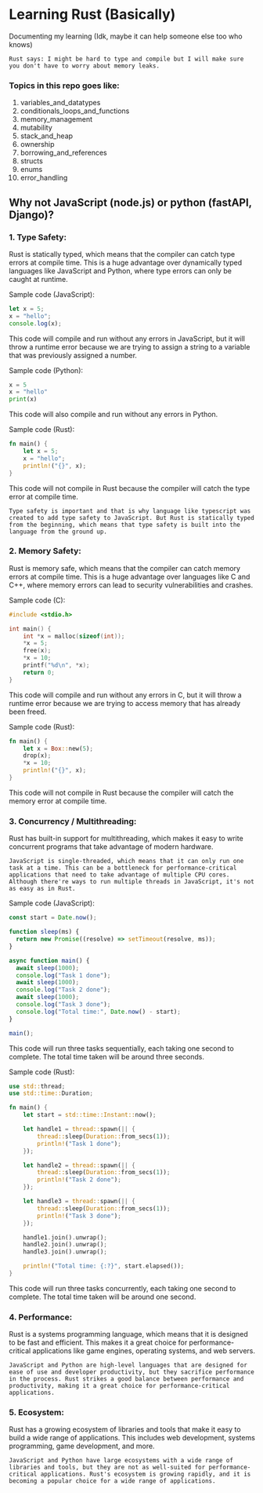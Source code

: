 # Learning Rust (Basically)

Documenting my learning (Idk, maybe it can help someone else too who knows)

`Rust says: I might be hard to type and compile but I will make sure you don't have to worry about memory leaks.`

### Topics in this repo goes like:

1. variables_and_datatypes
2. conditionals_loops_and_functions
3. memory_management
4. mutability
5. stack_and_heap
6. ownership
7. borrowing_and_references
8. structs
9. enums
10. error_handling

## Why not JavaScript (node.js) or python (fastAPI, Django)?

### **1. Type Safety**:

Rust is statically typed, which means that the compiler can catch type errors at compile time. This is a huge advantage over dynamically typed languages like JavaScript and Python, where type errors can only be caught at runtime.

Sample code (JavaScript):

```javascript
let x = 5;
x = "hello";
console.log(x);
```

This code will compile and run without any errors in JavaScript, but it will throw a runtime error because we are trying to assign a string to a variable that was previously assigned a number.

Sample code (Python):

```python
x = 5
x = "hello"
print(x)
```

This code will also compile and run without any errors in Python.

Sample code (Rust):

```rust
fn main() {
    let x = 5;
    x = "hello";
    println!("{}", x);
}
```

This code will not compile in Rust because the compiler will catch the type error at compile time.

`Type safety is important and that is why language like typescript was created to add type safety to JavaScript. But Rust is statically typed from the beginning, which means that type safety is built into the language from the ground up.`

### **2. Memory Safety**:

Rust is memory safe, which means that the compiler can catch memory errors at compile time. This is a huge advantage over languages like C and C++, where memory errors can lead to security vulnerabilities and crashes.

Sample code (C):

```c
#include <stdio.h>

int main() {
    int *x = malloc(sizeof(int));
    *x = 5;
    free(x);
    *x = 10;
    printf("%d\n", *x);
    return 0;
}
```

This code will compile and run without any errors in C, but it will throw a runtime error because we are trying to access memory that has already been freed.

Sample code (Rust):

```rust
fn main() {
    let x = Box::new(5);
    drop(x);
    *x = 10;
    println!("{}", x);
}
```

This code will not compile in Rust because the compiler will catch the memory error at compile time.

### **3. Concurrency / Multithreading**:

Rust has built-in support for multithreading, which makes it easy to write concurrent programs that take advantage of modern hardware.

`JavaScript is single-threaded, which means that it can only run one task at a time. This can be a bottleneck for performance-critical applications that need to take advantage of multiple CPU cores. Although there're ways to run multiple threads in JavaScript, it's not as easy as in Rust.`

Sample code (JavaScript):

```javascript
const start = Date.now();

function sleep(ms) {
  return new Promise((resolve) => setTimeout(resolve, ms));
}

async function main() {
  await sleep(1000);
  console.log("Task 1 done");
  await sleep(1000);
  console.log("Task 2 done");
  await sleep(1000);
  console.log("Task 3 done");
  console.log("Total time:", Date.now() - start);
}

main();
```

This code will run three tasks sequentially, each taking one second to complete. The total time taken will be around three seconds.

Sample code (Rust):

```rust
use std::thread;
use std::time::Duration;

fn main() {
    let start = std::time::Instant::now();

    let handle1 = thread::spawn(|| {
        thread::sleep(Duration::from_secs(1));
        println!("Task 1 done");
    });

    let handle2 = thread::spawn(|| {
        thread::sleep(Duration::from_secs(1));
        println!("Task 2 done");
    });

    let handle3 = thread::spawn(|| {
        thread::sleep(Duration::from_secs(1));
        println!("Task 3 done");
    });

    handle1.join().unwrap();
    handle2.join().unwrap();
    handle3.join().unwrap();

    println!("Total time: {:?}", start.elapsed());
}
```

This code will run three tasks concurrently, each taking one second to complete. The total time taken will be around one second.

### **4. Performance**:

Rust is a systems programming language, which means that it is designed to be fast and efficient. This makes it a great choice for performance-critical applications like game engines, operating systems, and web servers.

`JavaScript and Python are high-level languages that are designed for ease of use and developer productivity, but they sacrifice performance in the process. Rust strikes a good balance between performance and productivity, making it a great choice for performance-critical applications.`

### **5. Ecosystem**:

Rust has a growing ecosystem of libraries and tools that make it easy to build a wide range of applications. This includes web development, systems programming, game development, and more.

`JavaScript and Python have large ecosystems with a wide range of libraries and tools, but they are not as well-suited for performance-critical applications. Rust's ecosystem is growing rapidly, and it is becoming a popular choice for a wide range of applications.`
